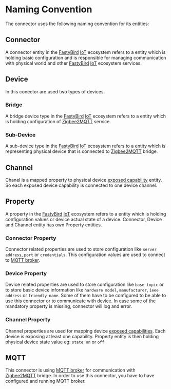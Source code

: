 # Naming Convention

The connector uses the following naming convention for its entities:

## Connector

A connector entity in the [FastyBird](https://www.fastybird.com) [IoT](https://en.wikipedia.org/wiki/Internet_of_things) ecosystem refers to a entity which is holding basic configuration
and is responsible for managing communication with physical world and other [FastyBird](https://www.fastybird.com) [IoT](https://en.wikipedia.org/wiki/Internet_of_things) ecosystem services.

## Device

In this conector are used two types of devices.

### Bridge

A bridge device type in the [FastyBird](https://www.fastybird.com) [IoT](https://en.wikipedia.org/wiki/Internet_of_things) ecosystem refers to a entity which is holding configuration of
[Zigbee2MQTT](https://www.zigbee2mqtt.io) service.

### Sub-Device

A sub-device type in the [FastyBird](https://www.fastybird.com) [IoT](https://en.wikipedia.org/wiki/Internet_of_things) ecosystem refers to a entity which is representing physical device
that is connected to [Zigbee2MQTT](https://www.zigbee2mqtt.io) bridge.

## Channel

Chanel is a mapped property to physical device [exposed capability](https://www.zigbee2mqtt.io/guide/usage/exposes.html) entity. So each exposed
device capability is connected to one device channel.

## Property

A property in the [FastyBird](https://www.fastybird.com) [IoT](https://en.wikipedia.org/wiki/Internet_of_things) ecosystem refers to a entity which is holding configuration values or
device actual state of a device. Connector, Device and Channel entity has own Property entities.

### Connector Property

Connector related properties are used to store configuration like `server address`, `port` or `credentials`. This configuration
values are used to connect to [MQTT broker](https://en.wikipedia.org/wiki/MQTT).

### Device Property

Device related properties are used to store configuration like `base topic` or to store basic device information
like `hardware model`, `manufacturer`, `ieee address` or `friendly name`. Some of them have to be configured to be able
to use this connector or to communicate with device. In case some of the mandatory property is missing, connector
will log and error.

### Channel Property

Channel properties are used for mapping device [exposed capabilities](https://www.zigbee2mqtt.io/guide/usage/exposes.html).
Each device is exposing at least one capability. Property entity is then holding physical device state value eg: `state`: `on` or `off`

## MQTT

This connector is using [MQTT broker](https://en.wikipedia.org/wiki/MQTT) for communication with [Zigbee2MQTT](https://www.zigbee2mqtt.io) bridge.
In order to use this connector, you have to have configured and running MQTT broker.